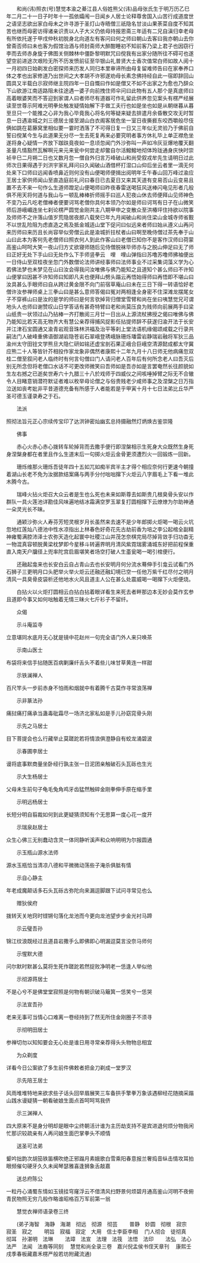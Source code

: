 <!-- { "loadSidebar": true } -->
　　和尚(讳)照衣(号)慧觉本渝之綦江县人俗姓熊父(讳)品母张氏生于明万历乙巳年二月二十一日子时年十一孤依孀闱一日闻乡人居士论释尊舍国入山苦行成道度世之语坚志欲出家白母未之许寻游于圣灯山寺晤僧三祇隐名甘淡山果荼菜自度不知其苦也继而母密访得诸亲识责以人子大义仍依母持报恩斋三年适有二兄自滇归幸老母有所依托遂于甲戌仲秋初脱身北向道左有客问曰何之师曰朝山去客曰我亦朝山去你曾斋否师曰未也客为假馆治酒与师封斋师大醉酣睡初不知前客乃梁上君子也因窃行李而去师赤身旋于佛图关侧棘林中僵卧黎明默咒曰傥我有出家分随所往不碍可也遂望空前进途次艰险无所不历发愤前征至华银山礼普贤大士香次值常白师如故人阅十一月初四日始剃发白密探师来历发人同归本里审谛所由母复留难师告曰在家奉养口体之孝也出家修道乃出世间之大孝胡不许邪遂劝母长素念佛持经自此一宿即辞回山圆具又半载白示寂师继主院四年一日自慨曰作如是僧又不如不出家之为愈也乃辞众下山欲游江南适路阻未往途遇一婆子向前拽住师伞问曰此物有五人那个是真底师曰高着眼婆笑而不答迎到家谓人曰者师尽有道器可作礼留此供养忽见案头有楞严经展读至世尊示阿难光明拳处触发疑情始解下手做工夫行也如是坐也如是从朝继暮从暮至旦只一个能推之心非为我心毕竟我心将名何等疑来疑去排遣月余昏散交攻无时暂息一日遇渝城之刘三德居士接至湖山白衣阁客居危坐一室日夜撕捱东咬西嚼般尽伎俩如跳在葛藤窝里相似要一霎时洒落了不可得日复一日又三年似无灵验乃于佛前自誓曰傥某今生与此道果无分尽一生去死复再来必要究明者事方休礼毕上单正襟危坐遂将身心疑情一齐放下跏趺竟夜如一息顷忽闻门外沙弥叫一声如冷灰豆爆地覆天翻圣量凡情豁然瓦解啊元来元来瓮中何尝走却鳖自尔活鱍鱍地彻体玲珑通身庆快时崇祯辛巳二月朔二日也又数月忽一僧自外归言万峰破山和尚受叙戎牟先生请明日过此师次日果得遇于刘洪宇家礼拜问曰久闻破山酒借杯打湿口山仰后坐云者里一滴无何处来下口师曰远闻香喷鼻近则何没有山便喝师便揖出阅明年壬午春山回万峰过渝应王居士家供师闻山至直造庭前礼问曰春日已去夏日又来其天道有变易否山云变易且置不去不来一句作么生道师蹬足山便喝师曰昨夜春雷送喝狂风送棒闪电见形者几般俱不用天将何道与我山与一顿乱棒棒折师摇手曰巡人犯夜山休去师便拜山见师神色不变乃云凡吃老僧棒者便要诃骂老僧你具何本领乃尔如是师曰诃骂有日子在山微笑师后游峨嵋连坐七刹论楞严圆觉金刚共主八期甲申之变散众至洪椿坪住持欲以院事及师师不之许落山值岁荒隐居夜郎八载癸巳年九月闻破山和尚住梁山金城寺师省觐不以世乱险阻为虑直造之焉及抵金城适山堂下促问曰似远来者师曰始从遵义山再问来历师曰来历且长尚容举似旁僧云此是渝城折拄杖者山曰啊至晚侍僧过茶先奉于山山曰此本为客何先老僧师曰照衣何人到此作客山曰老僧已知你不是客作汉师曰荷蒙高鉴山呵呵大笑一夜山归方丈欲寝师随后见侍僧脱袜毕师亦与之脱山伸足曰无了师曰正好无处下手山曰无处作么下手师竖拳云　哩　哩山弹指曰苏噜苏噜师拂袖便出一日侍山至双桂夜坐忽门外数僧论法师讲经事师曰法师事业不过采集词藻义学为心若佛法梦也未梦见在山曰汝会得我问汝唯佛与佛乃能知之且道知个甚么师曰不许知山便掌曰因甚不许知师曰知即凡夫也便拜山劈头蹋云再悟始得师曰再悟即不堪山曰汝具甚么手眼师曰自从跨过黄金限不向门前宿草庵山曰未在三日下得一转语恰好老僧许汝参禅师桌上三拳山曰是甚么意师答偈曰冤对两相逢全身密不住深滩龙摆尾女子不穿裤山曰是汝的是学的师曰是何言欤掉背归僧堂雪臂和尚在坐曰咦慧觉兄可谓地头人也师曰谢赞叹山日学答话有甚奇特臂曰老和尚莫压良为贱师向前展两手曰梁山纸贵一状领过山乃拈棒一齐打散阅三月廿一日出从上源流杖拂授之偈曰唯佛与佛乃能知比若天高无物齐大有慧公亲荐得捕风捉影任拈提师辞不获遂归渝开法于长安并江津石宝圆通又渝青岩观音珠林洪福及治平等刹上堂法语机缘偈颂咸载之行录共嗣法门人破峰重佛语御湖岩隐苍岩石翠峨登琇峨脉珊烁璠雷岩静瑞岩融将军狄三品渝州太守田铨文学熊旦大隐仁研如铭还虚宝剖石果正峨合巨峨空清源懿成都太守冀应熊二十人等皆针芥相投作家龙象非偶然者康熙十二年九月十八日师无他病痛忽双桂二僧至叙问老人临终时有何言句僧曰门人请问老人百年后有何所念老人曰吾灭后别无所念但将老僧口水话不可更改师微笑曰吾师如是吾亦如是言罢奄然长往颜貌如生左右撼之已逝矣世寿六十九腊三十八於戏师于四威仪之间咳唾掉臂之际无不合辙令人目睹意销潜符默证者难以枚举毋论僧之与俗贵贱老少咸师事之及涅槃之日万指泣送如丧考妣非平昔道德充备有所感于人者能若是乎甲寅十月十七日法弟比丘华严圣可德玉谨录寿之于石。

　　法派

照彻法旨元正心宗续传宝印了达洪钟密灿幽玄总持摄融然灯炳焕古鉴崇隆

　　佛事

　　赤心火赤心赤心拨转车轮掉背而去撒手便行即涅槃相示生死身大众既然生身死身涅槃身都在者里且作么生道末后一句掷火炬云金骨更须遭烈火一回锻炼一回新。

　　珊烁维那火珊烁吾徒年四十五如兀如痴半宾半主才得个相应奈何行更速今朝撞着湖山长老不免为汝据款结案痛与两手分付咄咄撺下火炬云八字眉毛上下看一堆此木腾今古。

　　瑞峰火拈火炬召大众云者是生也么死也未来如斯尊去如斯贵几根臭骨头安以作群队一具火莲池详勘佳风味遍地结冰霜满空罗玉翠复打圆相撺下云燎燎为尔助神通一朵灵光长不昧。

　　通颖沙弥火人寿芬芳短灵根岁月长虽然来去速不是少年郎掷火炬喝一喝云火坑忽地红莲灿八德池中性水凉指出上林春色好奇花先古劫前香为培之李公起棺全副精神雍蜀满腔沛泽士农弥天造化起寰中社稷江山并茂怎奈棋完局尽掉背敛手归功杳无一物混真容顿脱黄梁枕梦即今星移斗转遍界明月清风紫霓瑞雾涌城东好把前程保重直入南天户牖径上兜率陀宫启眉堪笑者场空打破人生齑瓮喝一喝引棺便行。

　　还融起龛来也长安白云自占青山去也长安明月何分流水蓦伸手引龛云试看门外石狮子三更明月口头肥举火举火炬云还融还融幻境已空一任他万紫千红尽付之明月清风一具臭骨皮袋析还他地水火风且道主人公在甚么处震威喝一喝撺下火炬便烧。

　　白拈火以火炬打圆相云白拈白拈着眼详看生来死去者畔那边本无妙会莫作玄参且道即今事又如何咄触着无情三昧火七斤衫子不留纤。

　　众偈

　　示斗庵监寺

立意堪同水底月无心犹是镜中花赵州一句完全语门外人来只唤茶

　　示南山医士

布袋将来信手拈随医百病剿廉纤舌头不着些儿味甘草黄连一样甜

　　示铁澜禅人

百尺竿头一步前赤身不怕雨和烟就中有着腾千古莫作寻常浪荡禅

　　示非篆法孙

痛挝痛打痛承当蛊毒砒霜尽一场济北家私如是手儿孙窈窕骨头刚

　　示先之马居士

目下菩提会也么行藏举止莫蹉跎若将情浪俱澄静自有蛟龙涌碧波

　　示春圃李居士

谩将底事默商量坐卧经行孰主张一日泥团亲触破石头瓦砾也生光

　　示大生杨居士

父母未生前句子龟毛兔角鸡牙齿猛然触碎金刚拳伸手原在缩手里

　　示明远杨居士

长短分明自翦裁如何到此更疑猜须知有个无思算一度心花一度开

　　示瑞泉赵居士

众生心佛三无别蠢动含灵一体同静听溪声和众响明明为尔报圆通

　　示玉瓶山源水法师

源水玉瓶恰当清凉八德和平微微动荡些子淹杀俱胝有情

　　示自心静主

年老成魔颠话多石头瓦砾古弥陀向来漏逗脚跟下试问寻常见也么

　　赠狄侯府

拨转天关地窍时铿锵句落化龙池而今更向龙池望步步金光衬马蹄

　　示云璧吾孙

锦江纹浪既经过且道县岩撒手么即佛即心明漏逗莫言没奈马师何

　　示惺默大德

问尔默时默甚么莫将生死作蹉跎若然捉败净明老一恁逢人举似他

　　示彻源蒋居士

不是心兮不是佛堂堂寂照是何物有朝识破马簸箕一恁笑兮一恁哭

　　示法宣吾孙

老来无事可当情心口难离一卷经持到了然无所住金刚圈子不须寻

　　示彻明田居士

参禅切勿以知知要会无心处是谁日用寻常亲荐得头头物物总相宜

　　为众剃度

详看今日公案欲了多生前件佛敕者把金刀剃成一堂罗汉

　　示先陪王居士

风雨堆堆特地来欲求些子话头回举眉展笑三车备拱手擎拳万象该遇柳经花随摘采蹋山践水谩疑猜一朝看破娘生面点首呵呵骂我侪

　　示三渊禅人

四大原来不是身分明却是眼中尘终朝活计谁为主历劫支持不是宾进退何烦分物我闲忙那识较疏亲有人再问娘生面巴掌拳头不顺情

　　送圣可法弟

颦吟拙韵次胡笳铁笛横吹绝正邪蹋月素娥歌白雪乘阳春意报兰奢捣音纵击情攻耳拍眼频催句硬牙久久未闻琴瑟雅喜逢狮象舌敲嘉

　　送总府陈公

一粒丹心涌蜀东情如玉镜挂穹窿浮云不借清风扫野景何烦碧月通高鉴山河明不夜俯青民物照无穷几般作略谁昭格百万军前第一翁

　　慧觉衣禅师语录卷三终

　　(弟子海智　海静　海潮　彻远　彻源　彻芸
　　普静　妙圆　彻根　寂宗　寂圣　寂之
　　明旨　寂福　寂定　大用　信士李臣李相
　门人彻合　徒彻真　彻耳　孙湛明　法琳
　　法璋　法宣　法理　法筏　法悟　法印
　　法弘　法心　法严　法闻　法裔等同刻
　慧觉和尚全录三卷　嘉兴倪孟侯书侄天章刊
　康熙壬戌季春板藏嘉禾楞严般若坊附藏流通)
